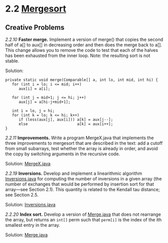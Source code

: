 # 2.2 [Mergesort](https://algs4.cs.princeton.edu/22mergesort/)

## Creative Problems

_2.2.10_ **Faster merge.** Implement a version of merge() that copies the second half of a[] to aux[] in decreasing order and then does the merge back to a[]. This change allows you to remove the code to test that each of the halves has been exhausted from the inner loop. Note: the resulting sort is not stable. 

Solution:

```
private static void merge(Comparable[] a, int lo, int mid, int hi) { 
   for (int i = lo; i <= mid; i++)
      aux[i] = a[i]; 
   
   for (int j = mid+1; j <= hi; j++)
      aux[j] = a[hi-j+mid+1];
  
   int i = lo, j = hi; 
   for (int k = lo; k <= hi; k++) 
      if (less(aux[j], aux[i])) a[k] = aux[j--];
      else                      a[k] = aux[i++];
} 
```

_2.2.11_ **Improvements.** Write a program MergeX.java that implements the three improvements to mergesort that are described in the text: add a cutoff from small subarrays, test whether the array is already in order, and avoid the copy by switching arguments in the recursive code. 

Solution: [MergeX.java](MergeX.java)

_2.2.19_ **Inversions.** Develop and implement a linearithmic algorithm [Inversions.java](https://algs4.cs.princeton.edu/22mergesort/Inversions.java.html) for computing the number of inversions in a given array (the number of exchanges that would be performed by insertion sort for that array—see Section 2.1). This quantity is related to the Kendall tau distance; see Section 2.5. 

Solution: [Inversions.java](Inversions.java)

_2.2.20_ **Index sort.** Develop a version of [Merge.java](https://algs4.cs.princeton.edu/22mergesort/Merge.java.html) that does not rearrange the array, but returns an `int[]` perm such that `perm[i]` is the index of the ith smallest entry in the array.

Solution: [Merge.java](Merge.java)
